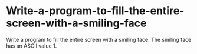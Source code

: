 # Write-a-program-to-fill-the-entire-screen-with-a-smiling-face
Write a program to fill the entire screen with a smiling face. The smiling face has an ASCII value 1.
